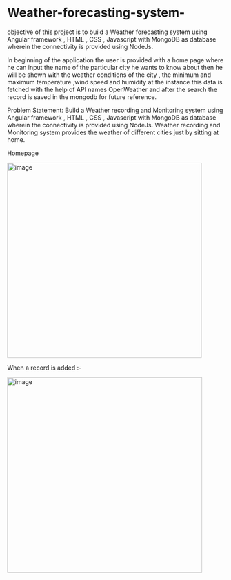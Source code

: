 # Weather-forecasting-system-
objective of this project is to build a Weather forecasting system using Angular framework , HTML , CSS , Javascript with MongoDB as database wherein the connectivity is provided using NodeJs. 

In beginning of the application the user is provided with a home page where he can input the name of the particular city he wants to know about then he will be shown with the weather conditions of the city , the minimum and maximum temperature ,wind speed and humidity at the instance this data is fetched with the help of API names OpenWeather and after the search the record is saved in the mongodb for future reference.


Problem Statement:
Build a Weather recording and Monitoring system using Angular framework , HTML , CSS , Javascript with MongoDB as database wherein the connectivity is provided using NodeJs. Weather recording and Monitoring system provides the weather of different cities just by sitting at home.

Homepage

<img width="451" alt="image" src="https://github.com/NILESH2323/Weather-forecasting-system-/assets/77062880/ce975cfc-7ba2-4502-8a3f-44895484c552">

When a record is added :-

<img width="452" alt="image" src="https://github.com/NILESH2323/Weather-forecasting-system-/assets/77062880/775ef9d8-1fa4-46dd-8809-38e1142e6939">

